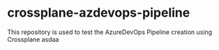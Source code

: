 # crossplane-azdevops-pipeline
This repository is used to test the AzureDevOps Pipeline creation using Crossplane
asdaa